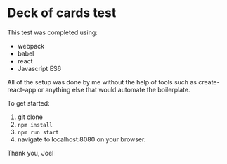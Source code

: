 # Deck of cards test

This test was completed using:
* webpack
* babel
* react
* Javascript ES6

All of the setup was done by me without the help of tools such as create-react-app or anything else that would automate the boilerplate.

To get started:
1. git clone
2. `npm install`
3. `npm run start`
4. navigate to localhost:8080 on your browser.

Thank you,
Joel


